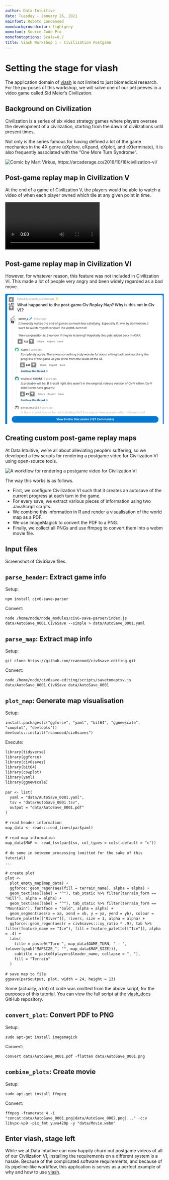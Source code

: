 ```yaml
---
author: Data Intuitive
date: Tuesday - January 26, 2021
mainfont: Roboto Condensed
monobackgroundcolor: lightgrey
monofont: Source Code Pro
monofontoptions: Scale=0.7
title: Viash Workshop 1 - Civilization Postgame
---
```


# Setting the stage for viash

The application domain of
[viash](https://www.data-intuitive.com/viash_docs) is not limited to
just biomedical research. For the purposes of this workshop, we will
solve one of our pet peeves in a video game called Sid Meier’s
Civilization.

## Background on Civilization

Civilization is a series of six video strategy games where players
oversee the development of a civilization, starting from the dawn of
civilizations until present times.

Not only is the series famous for having defined a lot of the game
mechanics in the 4X genre (eXplore, eXpand, eXploit, and eXterminate),
it is also frequently associated with the “One More Turn Syndrome”.

![Comic by Mart Virkus,
<https://arcaderage.co/2016/10/18/civilization-vi/>](img/mart_virkus_every_civilization_game_ever.jpg)

## Post-game replay map in Civilization V

At the end of a game of Civilization V, the players would be able to
watch a video of when each player owned which tile at any given point in
time.

![](img/civ5_victory_.webm)

## Post-game replay map in Civilization VI

However, for whatever reason, this feature was not included in
Civilization VI. This made a lot of people very angry and been widely
regarded as a bad move. <!-- quoting Douglas Adams here -->

![](img/civ6_rant_.png)

## Creating custom post-game replay maps

At Data Intuitive, we’re all about alleviating people’s suffering, so we
developed a few scripts for rendering a postgame video for Civilization
VI using open-source tools.

![A workflow for rendering a postgame video for Civilization
VI](img/workflow.png)

The way this works is as follows.

-   First, we configure Civilization VI such that it creates an autosave
    of the current progress at each turn in the game.
-   For every save, we extract various pieces of information using two
    JavaScript scripts.
-   We combine this information in R and render a visualisation of the
    world map as a PDF.
-   We use ImageMagick to convert the PDF to a PNG.
-   Finally, we collect all PNGs and use ffmpeg to convert them into a
    webm movie file.

## Input files

Screenshot of Civ6Save files.

## `parse_header`: Extract game info

Setup:

    npm install civ6-save-parser

Convert:

    node /home/node/node_modules/civ6-save-parser/index.js data/AutoSave_0001.Civ6Save --simple > data/AutoSave_0001.yaml

## `parse_map`: Extract map info

Setup:

    git clone https://github.com/rcannood/civ6save-editing.git

Convert:

    node /home/node/civ6save-editing/scripts/savetomaptsv.js data/AutoSave_0001.Civ6Save data/AutoSave_0001

## `plot_map`: Generate map visualisation

Setup:

    install.packages(c("ggforce", "yaml", "bit64", "ggnewscale", "cowplot", "devtools"))
    devtools::install("rcannood/civ6saves")

Execute:

    library(tidyverse)
    library(ggforce)
    library(civ6saves)
    library(bit64)
    library(cowplot)
    library(yaml)
    library(ggnewscale)

    par <- list(
      yaml = "data/AutoSave_0001.yaml",
      tsv = "data/AutoSave_0001.tsv",
      output = "data/AutoSave_0001.pdf"
    )

    # read header information
    map_data <- readr::read_lines(par$yaml)

    # read map information
    map_data$MAP <- read_tsv(par$tsv, col_types = cols(.default = "c")) 

    # do some in between processing (omitted for the sake of this tutorial)
    ... 

    # create plot
    plot <-
      plot_empty_map(map_data) +
      ggforce::geom_regon(aes(fill = terrain_name), alpha = alpha) +
      geom_text(aes(label = "^"), tab_static %>% filter(terrain_form == "Hill"), alpha = alpha) +
      geom_text(aes(label = "^"), tab_static %>% filter(terrain_form == "Mountain"), fontface = "bold", alpha = alpha) +
      geom_segment(aes(x = xa, xend = xb, y = ya, yend = yb), colour = feature_palette[["River"]], rivers, size = 1, alpha = alpha) +
      ggforce::geom_regon(aes(r = civ6saves:::xy_ratio * .9), tab %>% filter(feature_name == "Ice"), fill = feature_palette[["Ice"]], alpha = .4) +
      labs(
        title = paste0("Turn ", map_data$GAME_TURN, " - ", tolower(gsub("MAPSIZE_", "", map_data$MAP_SIZE))),
        subtitle = paste0(players$leader_name, collapse = ", "),
        fill = "Terrain"
      )

    # save map to file
    ggsave(par$output, plot, width = 24, height = 13)

Some (actually, a lot) of code was omitted from the above script, for
the purposes of this tutorial. You can view the full script at the
[viash\_docs](https://github.com/data-intuitive/viash_docs/blob/master/examples/civ6_postgame/src/civ6_save_renderer/plot_map/script.R)
GitHub repository.

## `convert_plot`: Convert PDF to PNG

Setup:

    sudo apt-get install imagemagick

Convert:

    convert data/AutoSave_0001.pdf -flatten data/AutoSave_0001.png

## `combine_plots`: Create movie

Setup:

    sudo apt-get install ffmpeg

Convert:

    ffmpeg -framerate 4 -i "concat:data/AutoSave_0001.png|data/AutoSave_0002.png|..." -c:v libvpx-vp9 -pix_fmt yuva420p -y "data/Movie.webm"

## Enter viash, stage left

While we at Data Intuitive can now happily churn out postgame videos of
all of our Civilization VI, installing the requirements on a different
system is a hassle. Because of the complicated software requirements,
and because of its pipeline-like workflow, this application is serves as
a perfect example of why and how to use
[viash](https://www.data-intuitive.com/viash_docs).
